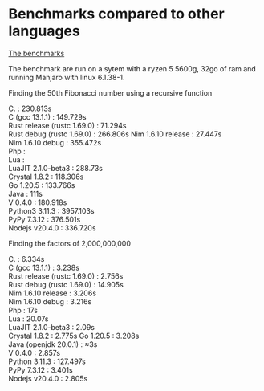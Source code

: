 # Benchmarks compared to other languages

[The benchmarks](https://github.com/Vinz2008/Language-benchmarks)

The benchmark are run on a sytem with a ryzen 5 5600g, 32go of ram and running Manjaro with linux 6.1.38-1.

Finding the 50th Fibonacci number using a recursive function

C. : 230.813s  
C (gcc 13.1.1) : 149.729s  
Rust release (rustc 1.69.0) : 71.294s  
Rust debug (rustc 1.69.0) : 266.806s 
Nim 1.6.10 release :  27.447s  
Nim 1.6.10 debug : 355.472s  
Php :   
Lua :   
LuaJIT 2.1.0-beta3 : 288.73s  
Crystal 1.8.2 : 118.306s  
Go 1.20.5 : 133.766s  
Java : 111s  
V 0.4.0 : 180.918s  
Python3 3.11.3 : 3957.103s  
PyPy 7.3.12 : 376.501s  
Nodejs v20.4.0 : 336.720s  

Finding the factors of 2,000,000,000

C. : 6.334s  
C (gcc 13.1.1) : 3.238s  
Rust release (rustc 1.69.0) : 2.756s  
Rust debug (rustc 1.69.0) : 14.905s  
Nim 1.6.10 release : 3.206s  
Nim 1.6.10 debug : 3.216s  
Php : 17s  
Lua : 20.07s  
LuaJIT 2.1.0-beta3 : 2.09s  
Crystal 1.8.2 : 2.775s 
Go 1.20.5 : 3.208s  
Java (openjdk 20.0.1) : ≈3s  
V 0.4.0 : 2.857s  
Python 3.11.3 : 127.497s  
PyPy 7.3.12 : 3.401s  
Nodejs v20.4.0 : 2.805s  